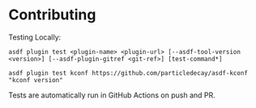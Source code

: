 # Contributing

Testing Locally:

```shell
asdf plugin test <plugin-name> <plugin-url> [--asdf-tool-version <version>] [--asdf-plugin-gitref <git-ref>] [test-command*]

asdf plugin test kconf https://github.com/particledecay/asdf-kconf "kconf version"
```

Tests are automatically run in GitHub Actions on push and PR.
